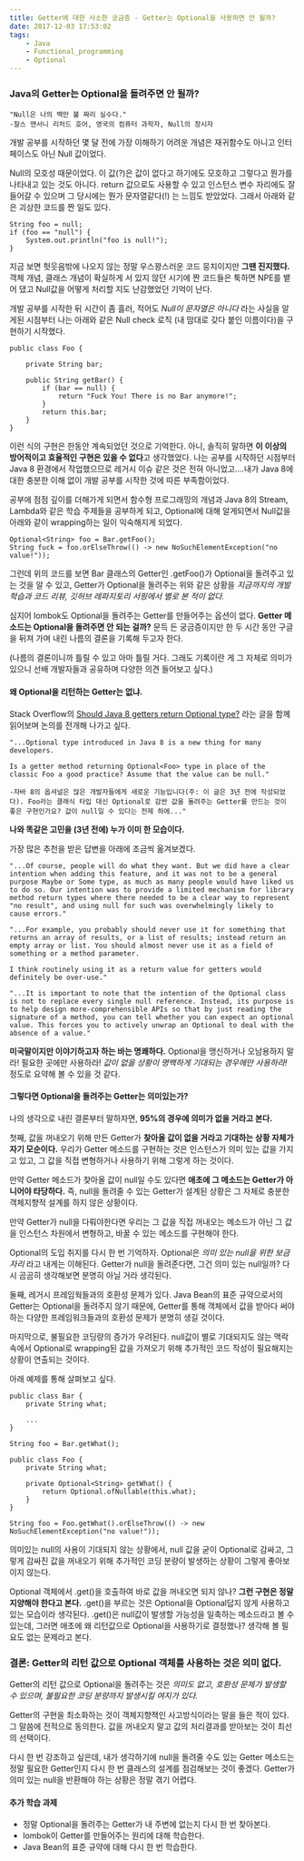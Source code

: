 ```yaml
---
title: Getter에 대한 사소한 궁금증 - Getter는 Optional을 사용하면 안 될까?
date: 2017-12-03 17:53:02
tags:
    - Java
    - Functional_programming
    - Optional
---
```


### Java의 Getter는 Optional을 돌려주면 안 될까? 

```
"Null은 나의 백만 불 짜리 실수다."
-찰스 앤서니 리처드 호어, 영국의 컴퓨터 과학자, Null의 창시자
```

개발 공부를 시작하던 몇 달 전에 가장 이해하기 어려운 개념은 재귀함수도 아니고 인터페이스도 아닌 Null 값이었다. 

Null의 모호성 때문이었다. 이 값(?)은 값이 없다고 하기에도 모호하고 그렇다고 뭔가를 나타내고 있는 것도 아니다. return 값으로도 사용할 수 있고 인스턴스 변수 자리에도 잘 들어갈 수 있으며 그 당시에는 뭔가 문자열같다(!) 는 느낌도 받았었다. 그래서 아래와 같은 괴상한 코드를 짠 일도 있다. 

```
String foo = null;
if (foo == "null") {
    System.out.println("foo is null!");
}
```
지금 보면 헛웃음밖에 나오지 않는 정말 우스꽝스러운 코드 뭉치이지만 **그땐 진지했다.** 객체 개념, 클래스 개념이 확실하게 서 있지 않던 시기에 짠 코드들은 툭하면 NPE를 뱉어 댔고 Null값을 어떻게 처리할 지도 난감했었던 기억이 난다. 

개발 공부를 시작한 뒤 시간이 좀 흘러, 적어도 *Null이 문자열은 아니다* 라는 사실을 알게된 시점부터 나는 아래와 같은 Null check 로직 (내 맘대로 갖다 붙인 이름이다)을 구현하기 시작했다. 

```
public class Foo {
    
    private String bar;
    
    public String getBar() {
        if (bar == null) {
            return "Fuck You! There is no Bar anymore!";
        }
        return this.bar;
    }
}
```

이런 식의 구현은 한동안 계속되었던 것으로 기억한다. 아니, 솔직히 말하면 **이 이상의 방어적이고 효율적인 구현은 있을 수 없다**고 생각했었다. 나는 공부를 시작하던 시점부터 Java 8 환경에서 작업했으므로 레거시 이슈 같은 것은 전혀 아니었고....내가 Java 8에 대한 충분한 이해 없이 개발 공부를 시작한 것에 따른 부족함이었다. 

공부에 점점 깊이를 더해가게 되면서 함수형 프로그래밍의 개념과 Java 8의 Stream, Lambda와 같은 학습 주제들을 공부하게 되고, Optional에 대해 알게되면서 Null값을 아래와 같이 wrapping하는 일이 익숙해지게 되었다. 

```
Optional<String> foo = Bar.getFoo();
String fuck = foo.orElseThrow(() -> new NoSuchElementException("no value!"));
```

그런데 위의 코드를 보면 Bar 클래스의 Getter인 .getFoo()가 Optional을 돌려주고 있는 것을 알 수 있고, Getter가 Optional을 돌려주는 위와 같은 상황을 *지금까지의 개발 학습과 코드 리뷰, 깃허브 레파지토리 서핑에서 별로 본 적이 없다.*

심지어 lombok도 Optional을 돌려주는 Getter를 만들어주는 옵션이 없다. **Getter 메소드는 Optional을 돌려주면 안 되는 걸까?** 문득 든 궁금증이지만 한 두 시간 동안 구글을 뒤져 가며 내린 나름의 결론을 기록해 두고자 한다. 

(나름의 결론이니까 틀릴 수 있고 아마 틀릴 거다. 그래도 기록이란 게 그 자체로 의미가 있으니 선배 개발자들과 공유하며 다양한 의견 들어보고 싶다.)



#### 왜 Optional을 리턴하는 Getter는 없냐. 

Stack Overflow의 [Should Java 8 getters return Optional type?](https://stackoverflow.com/questions/26327957/should-java-8-getters-return-optional-type) 라는 글을 함께 읽어보며 논의를 전개해 나가고 싶다.

```
"...Optional type introduced in Java 8 is a new thing for many developers.

Is a getter method returning Optional<Foo> type in place of the classic Foo a good practice? Assume that the value can be null."

-자바 8의 옵셔널은 많은 개발자들에게 새로운 기능입니다(주: 이 글은 3년 전에 작성되었다). Foo라는 클래식 타입 대신 Optional로 감싼 값을 돌려주는 Getter를 만드는 것이 좋은 구현인가요? 값이 null일 수 있다는 전제 하에..."
```

**나와 똑같은 고민을 (3년 전에) 누가 이미 한 모습이다.**

가장 많은 추천을 받은 답변을 아래에 조금씩 옮겨보겠다. 

```
"...Of course, people will do what they want. But we did have a clear intention when adding this feature, and it was not to be a general purpose Maybe or Some type, as much as many people would have liked us to do so. Our intention was to provide a limited mechanism for library method return types where there needed to be a clear way to represent "no result", and using null for such was overwhelmingly likely to cause errors."

"...For example, you probably should never use it for something that returns an array of results, or a list of results; instead return an empty array or list. You should almost never use it as a field of something or a method parameter.

I think routinely using it as a return value for getters would definitely be over-use."

"...It is important to note that the intention of the Optional class is not to replace every single null reference. Instead, its purpose is to help design more-comprehensible APIs so that by just reading the signature of a method, you can tell whether you can expect an optional value. This forces you to actively unwrap an Optional to deal with the absence of a value."
```

**미국말이지만 이야기하고자 하는 바는 명쾌하다.** Optional을 맹신하거나 오남용하지 말라! 필요한 곳에만 사용하라! *값이 없을 상황이 명백하게 기대되는 경우에만 사용하라!* 정도로 요약해 볼 수 있을 것 같다. 

#### 그렇다면 Optional을 돌려주는 Getter는 의미있는가?

나의 생각으로 내린 결론부터 말하자면, **95%의 경우에 의미가 없을 거라고 본다.** 

첫째, 값을 꺼내오기 위해 만든 Getter가 **찾아올 값이 없을 거라고 기대하는 상황 자체가 자기 모순이다.** 우리가 Getter 메소드를 구현하는 것은 인스턴스가 의미 있는 값을 가지고 있고, 그 값을 직접 변형하거나 사용하기 위해 그렇게 하는 것이다. 

만약 Getter 메소드가 찾아올 값이 null일 수도 있다면 **애초에 그 메소드는 Getter가 아니어야 타당하다.** 즉, null을 돌려줄 수 있는 Getter가 설계된 상황은 그 자체로 충분한 객체지향적 설계를 하지 않은 상황이다. 

만약 Getter가 null을 다뤄야한다면 우리는 그 값을 직접 꺼내오는 메소드가 아닌 그 값을 인스턴스 차원에서 변형하고, 바꿀 수 있는 메소드를 구현해야 한다. 

Optional의 도입 취지를 다시 한 번 기억하자. Optional은 *의미 있는 null을 위한 보금자리* 라고 내게는 이해된다. Getter가 null을 돌려준다면, 그건 의미 있는 null일까? 다시 곰곰히 생각해보면 분명히 아닐 거라 생각된다. 

둘째, 레거시 프레임웍들과의 호환성 문제가 있다. Java Bean의 표준 규약으로서의 Getter는 Optional을 돌려주지 않기 때문에, Getter를 통해 객체에서 값을 받아다 써야 하는 다양한 프레임워크들과의 호환성 문제가 분명히 생길 것이다.

마지막으로, 불필요한 코딩량의 증가가 우려된다. null값이 별로 기대되지도 않는 맥락 속에서 Optional로 wrapping된 값을 가져오기 위해 추가적인 코드 작성이 필요해지는 상황이 연출되는 것이다. 

아래 예제를 통해 살펴보고 싶다. 

```
public class Bar {
    private String what;

    ...
}

String foo = Bar.getWhat(); 
```

```
public class Foo {
    private String what; 

    private Optional<String> getWhat() {
        return Optional.ofNullable(this.what);
    }
}

String foo = Foo.getWhat().orElseThrow(() -> new NoSuchElementException("no value!"));
```

의미있는 null의 사용이 기대되지 않는 상황에서, null 값을 굳이 Optional로 감싸고, 그렇게 감싸진 값을 꺼내오기 위해 추가적인 코딩 분량이 발생하는 상황이 그렇게 좋아보이지 않는다. 

Optional 객체에서 .get()을 호출하여 바로 값을 꺼내오면 되지 않나? **그런 구현은 정말 지양해야 한다고 본다.** .get()을 부르는 것은 Optional을 Optional답지 않게 사용하고 있는 모습이라 생각된다. .get()은 null값이 발생할 가능성을 일축하는 메소드라고 볼 수 있는데, 그러면 애초에 왜 리턴값으로 Optional을 사용하기로 결정했나? 생각해 볼 필요도 없는 문제라고 본다. 

### 결론: Getter의 리턴 값으로 Optional 객체를 사용하는 것은 의미 없다. 

Getter의 리턴 값으로 Optional을 돌려주는 것은 *의미도 없고, 호환성 문제가 발생할 수 있으며, 불필요한 코딩 분량까지 발생시킬 여지가 있다.* 

Getter의 구현을 최소화하는 것이 객체지향젹인 사고방식이라는 말을 들은 적이 있다. 그 말씀에 전적으로 동의한다. 값을 꺼내오지 말고 값의 처리결과를 받아보는 것이 최선의 선택이다. 

다시 한 번 강조하고 싶은데, 내가 생각하기에 null을 돌려줄 수도 있는 Getter 메소드는 정말 필요한 Getter인지 다시 한 번 클래스의 설계를 점검해보는 것이 좋겠다. Getter가 의미 있는 null을 반환해야 하는 상황은 정말 겪기 어렵다. 

#### 추가 학습 과제 

* 정말 Optional을 돌려주는 Getter가 내 주변에 없는지 다시 한 번 찾아본다. 
* lombok이 Getter를 만들어주는 원리에 대해 학습한다. 
* Java Bean의 표준 규약에 대해 다시 한 번 학습한다. 



